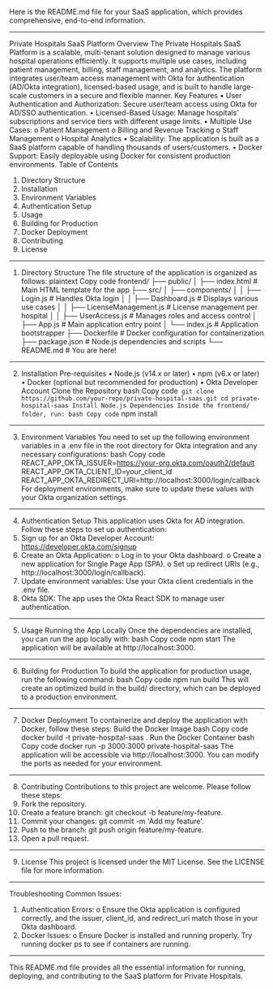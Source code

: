 Here is the README.md file for your SaaS application, which provides comprehensive, end-to-end information.
________________________________________
Private Hospitals SaaS Platform
Overview
The Private Hospitals SaaS Platform is a scalable, multi-tenant solution designed to manage various hospital operations efficiently. It supports multiple use cases, including patient management, billing, staff management, and analytics. The platform integrates user/team access management with Okta for authentication (AD/Okta integration), licensed-based usage, and is built to handle large-scale customers in a secure and flexible manner.
Key Features
•	User Authentication and Authorization: Secure user/team access using Okta for AD/SSO authentication.
•	Licensed-Based Usage: Manage hospitals' subscriptions and service tiers with different usage limits.
•	Multiple Use Cases:
o	Patient Management
o	Billing and Revenue Tracking
o	Staff Management
o	Hospital Analytics
•	Scalability: The application is built as a SaaS platform capable of handling thousands of users/customers.
•	Docker Support: Easily deployable using Docker for consistent production environments.
Table of Contents
1.	Directory Structure
2.	Installation
3.	Environment Variables
4.	Authentication Setup
5.	Usage
6.	Building for Production
7.	Docker Deployment
8.	Contributing
9.	License
________________________________________
1. Directory Structure
The file structure of the application is organized as follows:
plaintext
Copy code
frontend/
├── public/
│   ├── index.html                # Main HTML template for the app
├── src/
│   ├── components/
│   │   ├── Login.js              # Handles Okta login
│   │   ├── Dashboard.js          # Displays various use cases
│   │   ├── LicenseManagement.js  # License management per hospital
│   │   ├── UserAccess.js         # Manages roles and access control
│   ├── App.js                    # Main application entry point
│   └── index.js                  # Application bootstrapper
├── Dockerfile                    # Docker configuration for containerization
├── package.json                  # Node.js dependencies and scripts
└── README.md                     # You are here!
________________________________________
2. Installation
Pre-requisites
•	Node.js (v14.x or later)
•	npm (v6.x or later)
•	Docker (optional but recommended for production)
•	Okta Developer Account
Clone the Repository
bash
Copy code```
git clone https://github.com/your-repo/private-hospital-saas.git
cd private-hospital-saas
Install Node.js Dependencies
Inside the frontend/ folder, run:
bash
Copy code```
npm install
________________________________________
3. Environment Variables
You need to set up the following environment variables in a .env file in the root directory for Okta integration and any necessary configurations:
bash
Copy code
REACT_APP_OKTA_ISSUER=https://your-org.okta.com/oauth2/default
REACT_APP_OKTA_CLIENT_ID=your_client_id
REACT_APP_OKTA_REDIRECT_URI=http://localhost:3000/login/callback
For deployment environments, make sure to update these values with your Okta organization settings.
________________________________________
4. Authentication Setup
This application uses Okta for AD integration. Follow these steps to set up authentication:
1.	Sign up for an Okta Developer Account: https://developer.okta.com/signup
2.	Create an Okta Application:
o	Log in to your Okta dashboard.
o	Create a new application for Single Page App (SPA).
o	Set up redirect URIs (e.g., http://localhost:3000/login/callback).
3.	Update environment variables: Use your Okta client credentials in the .env file.
4.	Okta SDK: The app uses the Okta React SDK to manage user authentication.
________________________________________
5. Usage
Running the App Locally
Once the dependencies are installed, you can run the app locally with:
bash
Copy code
npm start
The application will be available at http://localhost:3000.
________________________________________
6. Building for Production
To build the application for production usage, run the following command:
bash
Copy code
npm run build
This will create an optimized build in the build/ directory, which can be deployed to a production environment.
________________________________________
7. Docker Deployment
To containerize and deploy the application with Docker, follow these steps:
Build the Docker Image
bash
Copy code
docker build -t private-hospital-saas .
Run the Docker Container
bash
Copy code
docker run -p 3000:3000 private-hospital-saas
The application will be accessible via http://localhost:3000. You can modify the ports as needed for your environment.
________________________________________
8. Contributing
Contributions to this project are welcome. Please follow these steps:
1.	Fork the repository.
2.	Create a feature branch: git checkout -b feature/my-feature.
3.	Commit your changes: git commit -m 'Add my feature'.
4.	Push to the branch: git push origin feature/my-feature.
5.	Open a pull request.
________________________________________
9. License
This project is licensed under the MIT License. See the LICENSE file for more information.
________________________________________
Troubleshooting
Common Issues:
1.	Authentication Errors:
o	Ensure the Okta application is configured correctly, and the issuer, client_id, and redirect_uri match those in your Okta dashboard.
2.	Docker Issues:
o	Ensure Docker is installed and running properly. Try running docker ps to see if containers are running.
________________________________________
This README.md file provides all the essential information for running, deploying, and contributing to the SaaS platform for Private Hospitals.

